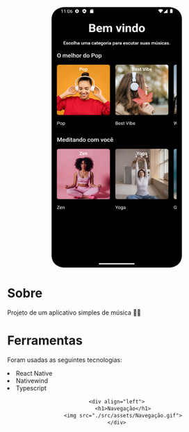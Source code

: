 <div align="center">
    <div>
        <img src="./src/assets/Tela-inicial.png" width="300px" height="600px">
    </div>
    <div align="left">
        <h1>Sobre</h1>
        <p>Projeto de um aplicativo simples de música 👩‍💻</p>
        <h1>Ferramentas</h1>
        <p>Foram usadas as seguintes tecnologias:</p>
        <li>
            React Native
        </li>
        <li>
            Nativewind      
        </li>
        <li>
            Typescript      
        </li>
    </div>
    
    <div align="left">
        <h1>Navegação</h1>
        <img src="./src/assets/Navegação.gif">
    </div>
</div>
